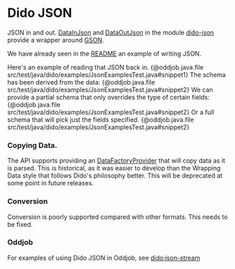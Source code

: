 Dido JSON
=========

JSON in and out. [DataInJson](http://rgordon.co.uk/projects/dido/current/api/dido/json/DataInJson.html)
and [DataOutJson](http://rgordon.co.uk/projects/dido/current/api/dido/json/DataOutJson.html)
in the module [dido-json](dido-json) provide a wrapper around [GSON](https://github.com/google/gson).

We have already seen in the [README](README.md) an example of writing JSON.

Here's an example of reading that JSON back in.
{@oddjob.java.file src/test/java/dido/examples/JsonExamplesTest.java#snippet1}
The schema has been derived from the data:
{@oddjob.java.file src/test/java/dido/examples/JsonExamplesTest.java#snippet2}
We can provide a partial schema that only overrides the type of certain
fields:
{@oddjob.java.file src/test/java/dido/examples/JsonExamplesTest.java#snippet2}
Or a full schema that will pick just the fields specified.
{@oddjob.java.file src/test/java/dido/examples/JsonExamplesTest.java#snippet2}

### Copying Data.

The API supports providing an [DataFactoryProvider](http://rgordon.co.uk/projects/dido/current/api/dido/data/DataFactoryProvider.html)
that will copy data as it is parsed. This is historical, as it was easier to develop 
than the Wrapping Data style that follows Dido's philosophy better.
This will be deprecated at some point in future releases.

### Conversion

Conversion is poorly supported compared with other formats. This needs to be
fixed.

### Oddjob

For examples of using Dido JSON in Oddjob, see [dido:json-stream](docs/reference/dido/json/JsonDido.md)
